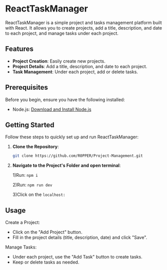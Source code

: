 # ReactTaskManager

ReactTaskManager is a simple project and tasks management platform built with React. It allows you to create projects, add a title, description, and date to each project, and manage tasks under each project.

## Features

- **Project Creation**: Easily create new projects.
- **Project Details**: Add a title, description, and date to each project.
- **Task Management**: Under each project, add or delete tasks.

## Prerequisites

Before you begin, ensure you have the following installed:

- Node.js: [Download and Install Node.js](https://nodejs.org/)

## Getting Started

Follow these steps to quickly set up and run ReactTaskManager:

1. **Clone the Repository**: 
   ```bash
   git clone https://github.com/R0PPER/Project-Management.git

2) **Navigate to the Project's Folder and open terminal**:
  
    1)Run:  `npm i`
  
    2)Run: `npm run dev`
  
    3)Click on the `localhost:` 

## Usage
Create a Project:

* Click on the "Add Project" button.
* Fill in the project details (title, description, date) and click "Save".
 
Manage Tasks:

*  Under each project, use the "Add Task" button to create tasks.
*  Keep or delete tasks as needed.

